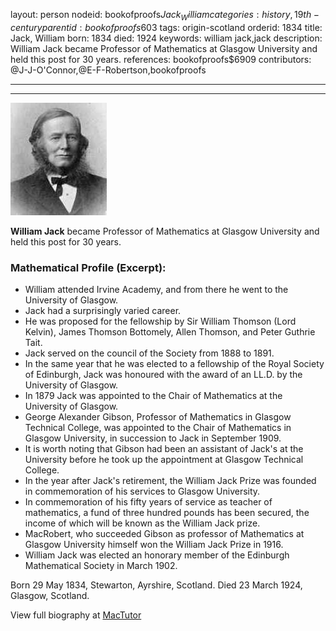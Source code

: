 layout: person
nodeid: bookofproofs$Jack_William
categories: history,19th-century
parentid: bookofproofs$603
tags: origin-scotland
orderid: 1834
title: Jack, William
born: 1834
died: 1924
keywords: william jack,jack
description: William Jack became Professor of Mathematics at Glasgow University and held this post for 30 years.
references: bookofproofs$6909
contributors: @J-J-O'Connor,@E-F-Robertson,bookofproofs

---



---

![Jack_William.jpg](https://github.com/bookofproofs/bookofproofs.github.io/blob/main/_sources/_assets/images/portraits/Jack_William.jpg?raw=true)

**William Jack** became Professor of Mathematics at Glasgow University and held this post for 30 years.

### Mathematical Profile (Excerpt):
* William attended Irvine Academy, and from there he went to the University of Glasgow.
* Jack had a surprisingly varied career.
* He was proposed for the fellowship by Sir William Thomson (Lord Kelvin), James Thomson Bottomely, Allen Thomson, and Peter Guthrie Tait.
* Jack served on the council of the Society from 1888 to 1891.
* In the same year that he was elected to a fellowship of the Royal Society of Edinburgh, Jack was honoured with the award of an LL.D. by the University of Glasgow.
* In 1879 Jack was appointed to the Chair of Mathematics at the University of Glasgow.
* George Alexander Gibson, Professor of Mathematics in Glasgow Technical College, was appointed to the Chair of Mathematics in Glasgow University, in succession to Jack in September 1909.
* It is worth noting that Gibson had been an assistant of Jack's at the University before he took up the appointment at Glasgow Technical College.
* In the year after Jack's retirement, the William Jack Prize was founded in commemoration of his services to Glasgow University.
* In commemoration of his fifty years of service as teacher of mathematics, a fund of three hundred pounds has been secured, the income of which will be known as the William Jack prize.
* MacRobert, who succeeded Gibson as professor of Mathematics at Glasgow University himself won the William Jack Prize in 1916.
* William Jack was elected an honorary member of the Edinburgh Mathematical Society in March 1902.

Born 29 May 1834, Stewarton, Ayrshire, Scotland. Died 23 March 1924, Glasgow, Scotland.

View full biography at [MacTutor](https://mathshistory.st-andrews.ac.uk/Biographies/Jack_William/)
